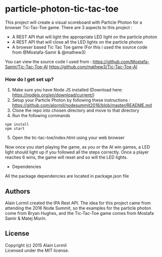 # particle-photon-tic-tac-toe
This project will create a visual scoreboard with Particle Photon for a browser Tic-Tac-Toe game.
There are 3 aspects to this project :

- A REST API that will light the appropriate LED light on the particle photon
- A REST API that will close all the LED lights on the particle photon
- A browser based Tic Tac Toe game (For this i used the source code from @Mostafa-Samir & @mathew3)

You can view the source code I used from :
https://github.com/Mostafa-Samir/Tic-Tac-Toe-AI
https://github.com/mathew3/Tic-Tac-Toe-AI

### How do I get set up? ###

1. Make sure you have Node JS installed (Download here: https://nodejs.org/en/download/current/)
2. Setup your Particle Photon by following these instructions : https://github.com/alormil/nodesummit2016/blob/master/README.md
3. Clone the repo into chosen directory and move to that directory
4. Run the following commands
```
npm install
npm start
```
5. Open the tic-tac-toe/index.html using your web browser

Now once you start playing the game, as you or the AI win games, a LED light should light up if you followed all the steps correctly.
Once a player reaches 6 wins, the game will reset and so will the LED lights.

* Dependencies

All the package dependencies are located in package.json file

## Authors
Alain Lormil created the IPA Rest API.
The idea for this project came from attending the 2016 Node Summit, so the examples for the particle photon come from Bryan Hughes, and the Tic-Tac-Toe game comes from Mostafa Samir & Matej Murín.

## License
Copyright (c) 2015 Alain Lormil  
Licensed under the MIT license.
